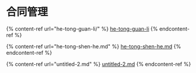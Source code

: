 # 合同管理

{% content-ref url="he-tong-guan-li/" %}
[he-tong-guan-li](he-tong-guan-li/)
{% endcontent-ref %}

{% content-ref url="he-tong-shen-he.md" %}
[he-tong-shen-he.md](he-tong-shen-he.md)
{% endcontent-ref %}

{% content-ref url="untitled-2.md" %}
[untitled-2.md](untitled-2.md)
{% endcontent-ref %}

